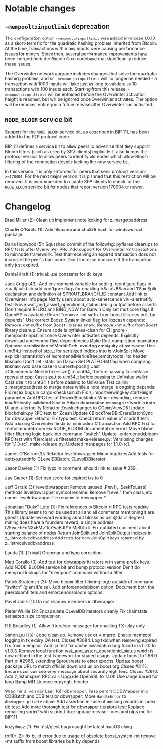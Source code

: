 Notable changes
===============

`-mempooltxinputlimit` deprecation
----------------------------------

The configuration option `-mempooltxinputlimit` was added in release 1.0.10 as a
short-term fix for the quadratic hashing problem inherited from Bitcoin. At the
time, transactions with many inputs were causing performance issues for miners.
Since then, several performance improvements have been merged from the Bitcoin
Core codebase that significantly reduce these issues.

The Overwinter network upgrade includes changes that solve the quadratic hashing
problem, and so `-mempooltxinputlimit` will no longer be needed - a transaction
with 1000 inputs will take just as long to validate as 10 transactions with 100
inputs each. Starting from this release, `-mempooltxinputlimit` will be enforced
before the Overwinter activation height is reached, but will be ignored once
Overwinter activates. The option will be removed entirely in a future release
after Overwinter has activated.

`NODE_BLOOM` service bit
------------------------

Support for the `NODE_BLOOM` service bit, as described in [BIP
111](https://github.com/bitcoin/bips/blob/master/bip-0111.mediawiki), has been
added to the P2P protocol code.

BIP 111 defines a service bit to allow peers to advertise that they support
Bloom filters (such as used by SPV clients) explicitly. It also bumps the protocol
version to allow peers to identify old nodes which allow Bloom filtering of the
connection despite lacking the new service bit.

In this version, it is only enforced for peers that send protocol versions
`>=170004`. For the next major version it is planned that this restriction will be
removed. It is recommended to update SPV clients to check for the `NODE_BLOOM`
service bit for nodes that report version 170004 or newer.

Changelog
=========

Brad Miller (2):
      Clean up
      Implement note locking for z_mergetoaddress

Charlie O'Keefe (1):
      Add filename and sha256 hash for windows rust package

Daira Hopwood (5):
      Squashed commit of the following:
      pyflakes cleanups to RPC tests after Overwinter PRs.
      Add support for Overwinter v3 transactions to mininode framework.
      Test that receiving an expired transaction does not increase the peer's ban score.
      Don't increase banscore if the transaction only just expired.

Daniel Kraft (1):
      trivial: use constants for db keys

Jack Grigg (43):
      Add environment variable for setting ./configure flags in zcutil/build.sh
      Add configure flags for enabling ASan/UBSan and TSan
      Split declaration and definition of SPROUT_BRANCH_ID constant
      Add link to Overwinter info page
      Notify users about auto-senescence via -alertnotify
      test: Move wait_and_assert_operationid_status debug output before asserts
      Don't require RELRO and BIND_NOW for Darwin
      Only set multicore flags if OpenMP is available
      Revert "remove -mt suffix from boost libraries built by depends"
      Use correct Boost::System linker flag for libzcash
      depends: Remove -mt suffix from Boost libraries
      snark: Remove -mt suffix from Boost library
      cleanup: Ensure code is pyflakes-clean for CI
      Ignore -mempooltxinputlimit once Overwinter activates
      depends: Explicitly download and vendor Rust dependencies
      Make Rust compilation mandatory
      Optimise serialization of MerklePath, avoiding ambiguity of std::vector<bool>
      Use uint64_t instead of size_t for serialized indices into tx.vJoinSplit
      Move explicit instantiation of IncrementalMerkleTree::emptyroots into header
      libsnark: Don't set -static on Darwin
      Set PLATFORM flag when compiling libsnark
      Add base case to CurrentEpoch()
      Cast ZCIncrementalMerkleTree::size() to uint64_t before passing to UniValue
      rpcwallet.cpp: Cast size_t to uint64_t before passing to UniValue
      wallet: Cast size_t to uint64_t before passing to UniValue
      Test calling z_mergetoaddress to merge notes while a note merge is ongoing
      depends: Fix regex bugs in cargo-checksum.sh
      Fix z_importviewingkey startHeight parameter
      Add RPC test of RewindBlockIndex
      When rewinding, remove insufficiently-validated blocks
      Adjust deprecation message to work in both UI and -alertnotify
      Refactor Zcash changes to CCoinsViewDB
      Update blockchain.py RPC test for Zcash
      Update CBlockTreeDB::EraseBatchSync for dbwrapper refactor
      Fix typo
      test: Check return value of snprintf
      test: Add missing Overwinter fields to mininode's CTransaction
      Add RPC test for -enforcenodebloom
      Fix NODE_BLOOM documentation errors
      Move bloom filter filtering logic back into command "switch"
      Update -enforcenodebloom RPC test with filterclear vs filteradd
      make-release.py: Versioning changes for 1.1.0-rc1.
      make-release.py: Updated manpages for 1.1.0-rc1.

James O'Beirne (3):
      Refactor leveldbwrapper
      Minor bugfixes
      Add tests for gettxoutsetinfo, CLevelDBBatch, CLevelDBIterator

Jason Davies (1):
      Fix typo in comment: should link to issue #1359.

Jay Graber (1):
      Set ban score for expired txs to 0

Jeff Garzik (3):
      leveldbwrapper: Remove unused .Prev(), .SeekToLast() methods
      leveldbwrapper symbol rename: Remove "Level" from class, etc. names
      leveldbwrapper file rename to dbwrapper.*

Jonathan "Duke" Leto (7):
      Fix references to Bitcoin in RPC tests readme
      This library seems to not be used at all and all comments mentioning it are ghosts
      Update awkward wording about blocks as per @daira
      Regtest mining does have a founders reward, a single address t2FwcEhFdNXuFMv1tcYwaBJtYVtMj8b1uTg
      Fix outdated comment about starting balance of nodes
      Return JoinSplit and JoinSplitOutput indexes in z_listreceivedbyaddress
      Add tests for new JoinSplit keys returned by z_listreceivedbyaddress

Lauda (1):
      [Trivial] Grammar and typo correction

Matt Corallo (3):
      Add test for dbwrapper iterators with same-prefix keys.
      Add NODE_BLOOM service bit and bump protocol version
      Don't do mempool lookups for "mempool" command without a filter

Patick Strateman (3):
      Move bloom filter filtering logic outside of command "switch" (giant if/else).
      Add enforcenodebloom option.
      Document both the peerbloomfilters and enforcenodebloom options.

Pavel Janík (1):
      Do not shadow members in dbwrapper

Pieter Wuille (2):
      Encapsulate CLevelDB iterators cleanly
      Fix chainstate serialized_size computation

R E Broadley (1):
      Allow filterclear messages for enabling TX relay only.

Simon Liu (13):
      Code clean up. Remove use of X macro.
      Enable mempool logging in tx expiry QA test.
      Closes #3084. Log txid when removing expired txs from mempool.
      Add qa test for cache invalidation bug found in v1.0.0 to v1.0.3.
      Remove local function wait_and_assert_operationid_status which is     now defined in the test framework for shared usage.
      Update boost to 1.66.0
      Part of #2966, extending Sprout tests to other epochs.
      Update boost package URL to match official download url on boost.org
      Closes #3110.  Ensure user can see error message about absurdly high fees.
      Closes #2910. Add z_listunspent RPC call.
      Upgrade OpenSSL to 1.1.0h
      Use range based for loop
      Bump MIT Licence copyright header.

Wladimir J. van der Laan (6):
      dbwrapper: Pass parent CDBWrapper into CDBBatch and CDBIterator
      dbwrapper: Move `HandleError` to `dbwrapper_private`
      chain: Add assertion in case of missing records in index db
      test: Add more thorough test for dbwrapper iterators
      test: Replace remaining sprintf with snprintf
      doc: update release-notes and bips.md for BIP111

kozyilmaz (1):
      Fix test/gtest bugs caught by latest macOS clang

rofl0r (2):
      fix build error due to usage of obsolete boost_system-mt
      remove -mt suffix from boost libraries built by depends

